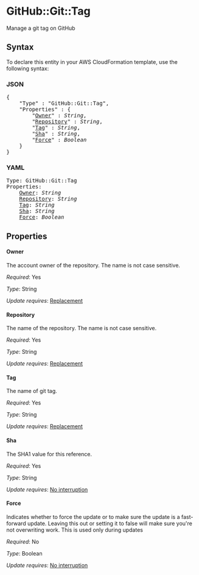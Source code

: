 # GitHub::Git::Tag

Manage a git tag on GitHub

## Syntax

To declare this entity in your AWS CloudFormation template, use the following syntax:

### JSON

<pre>
{
    "Type" : "GitHub::Git::Tag",
    "Properties" : {
        "<a href="#owner" title="Owner">Owner</a>" : <i>String</i>,
        "<a href="#repository" title="Repository">Repository</a>" : <i>String</i>,
        "<a href="#tag" title="Tag">Tag</a>" : <i>String</i>,
        "<a href="#sha" title="Sha">Sha</a>" : <i>String</i>,
        "<a href="#force" title="Force">Force</a>" : <i>Boolean</i>
    }
}
</pre>

### YAML

<pre>
Type: GitHub::Git::Tag
Properties:
    <a href="#owner" title="Owner">Owner</a>: <i>String</i>
    <a href="#repository" title="Repository">Repository</a>: <i>String</i>
    <a href="#tag" title="Tag">Tag</a>: <i>String</i>
    <a href="#sha" title="Sha">Sha</a>: <i>String</i>
    <a href="#force" title="Force">Force</a>: <i>Boolean</i>
</pre>

## Properties

#### Owner

The account owner of the repository. The name is not case sensitive.

_Required_: Yes

_Type_: String

_Update requires_: [Replacement](https://docs.aws.amazon.com/AWSCloudFormation/latest/UserGuide/using-cfn-updating-stacks-update-behaviors.html#update-replacement)

#### Repository

The name of the repository. The name is not case sensitive.

_Required_: Yes

_Type_: String

_Update requires_: [Replacement](https://docs.aws.amazon.com/AWSCloudFormation/latest/UserGuide/using-cfn-updating-stacks-update-behaviors.html#update-replacement)

#### Tag

The name of git tag.

_Required_: Yes

_Type_: String

_Update requires_: [Replacement](https://docs.aws.amazon.com/AWSCloudFormation/latest/UserGuide/using-cfn-updating-stacks-update-behaviors.html#update-replacement)

#### Sha

The SHA1 value for this reference.

_Required_: Yes

_Type_: String

_Update requires_: [No interruption](https://docs.aws.amazon.com/AWSCloudFormation/latest/UserGuide/using-cfn-updating-stacks-update-behaviors.html#update-no-interrupt)

#### Force

Indicates whether to force the update or to make sure the update is a fast-forward update. Leaving this out or setting it to false will make sure you're not overwriting work. This is used only during updates

_Required_: No

_Type_: Boolean

_Update requires_: [No interruption](https://docs.aws.amazon.com/AWSCloudFormation/latest/UserGuide/using-cfn-updating-stacks-update-behaviors.html#update-no-interrupt)

